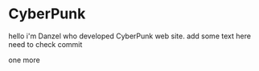 # CyberPunk
hello i'm Danzel who developed CyberPunk web site.
add some text here
need to check commit



one more